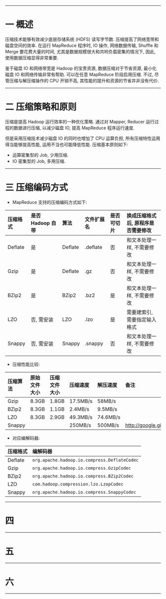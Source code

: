 


---

# 一 概述

压缩技术能够有效减少底层存储系统 (HDFS) 读写字节数. 压缩提高了网络宽带和磁盘空间的效率. 在运行 MapReduce 程序时, IO 操作, 网络数据传输, Shuffle 和 Merge 要花费大量的时间, 尤其是数据规模很大和共哟负载密集的情况下, 因此, 使用数据压缩显得非常重要.

鉴于磁盘 IO 和网络带宽是 Hadoop 的宝贵资源, 数据压缩对于节省资源, 最小化磁盘 IO 和网络传输非常有帮助. 可以在任意 MapReduce 阶段启用压缩. 不过, 尽管压缩与解压缩操作的 CPU 开销不高, 其性能的提升和资源的节省并非没有代价.

---

# 二 压缩策略和原则

压缩是提高 Hadoop 运行效率的一种优化策略. 通过对 Mapper, Reducer 运行过程的数据进行压缩, 以减少磁盘 IO, 提高 MapReduce 程序运行速度.

但是采用压缩技术减少磁盘 IO 的同时也增加了 CPU 运算负担, 所有压缩特性运用得当能够提高性能, 运用不当也可能降低性能. 压缩基本原则如下:
- 运算密集型的 Job, 少用压缩.
- IO 密集型的 Job, 多用压缩.

---

# 三 压缩编码方式

- MapReduce 支持的压缩编码方式如下:

| 压缩格式 | 是否 Hadoop 自带 | 算法 | 文件扩展名 | 是否可切片 | 换成压缩格式后, 原程序是否需要修改 |
| :--- | :--- | :--- | :--- | :--- | :--- |
| Deflate | 是 | Deflate | .deflate | 否 | 和文本处理一样, 不需要修改 |
| Gzip | 是 | Deflate | .gz | 否 | 和文本处理一样, 不需要修改 |
| BZip2 | 是 | BZip2 | .bz2 | 是 | 和文本处理一样, 不需要修改 |
| LZO | 否, 需安装 | LZO | .lzo | 是 | 需要建索引, 需要指定输入格式 |
| Snappy | 否, 需安装 | Snappy | .snappy | 否 | 和文本处理一样, 不需要修改 |

- 压缩性能比较:

| 压缩算法 | 原始文件大小 | 压缩文件大小 | 压缩速度 | 解压速度 | 备注 |
| :--- | :--- | :--- | :--- | :--- | :--- |
| Gzip | 8.3GB | 1.8GB | 17.5MB/s | 58MB/s | |
| BZip2 | 8.3GB | 1.1GB | 2.4MB/s | 9.5MB/s | |
| LZO | 8.3GB | 2.9GB | 49.3MB/s | 74.6MB/s | |
| Snappy | | | 250MB/s | 500MB/s | http://google.github.io/snappy/ |

- 对应编解码器:

| 压缩格式 | 编解码器 |
| :--- | :--- |
| Deflate | `org.apache.hadoop.io.compress.DeflateCodec` |
| Gzip | `org.apache.hadoop.io.compress.GzipCodec` |
| BZip2 | `org.apache.hadoop.io.compress.BZip2Codec` |
| LZO | `com.hadoop.compression.lzo.LzopCodec` |
| Snappy | `org.apache.hadoop.io.compress.SnappyCodec` |


---

# 四 

---

# 五 

---

# 六 

---
